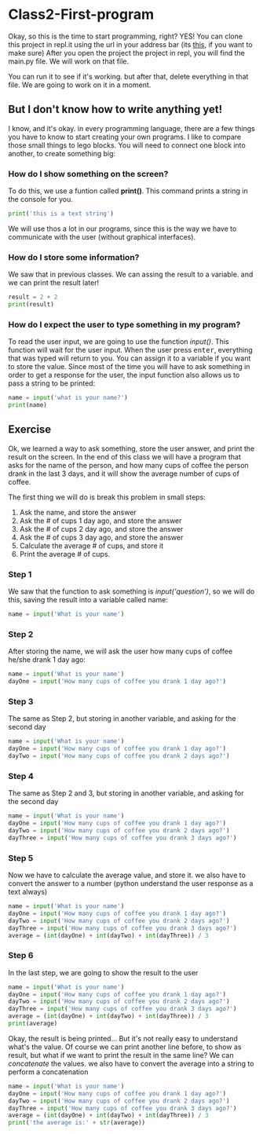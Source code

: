 # Class2-First-program

Okay, so this is the time to start programming, right? YES! You can clone this project in repl.it using the url in your address bar (its [this](https://github.com/cz-python-course/Class2-First-program), if you want to make sure)
After you open the project the project in repl, you will find the main.py file. We will work on that file.

You can run it to see if it's working. but after that, delete everything in that file. We are going to work on it in a moment.

## But I don't know how to write anything yet!

I know, and it's okay. in every programming language, there are a few things you have to know to start creating your own programs. I like to compare those small things to lego blocks. You will need to connect one block into another, to create something big:

### How do I show something on the screen?

To do this, we use a funtion called **print()**. This command prints a string in the console for you.
```python
print('this is a text string')
```
We will use thos a lot in our programs, since this is the way we have to communicate with the user (without graphical interfaces).

### How do I store some information?
We saw that in previous classes. We can assing the result to a variable. and we can print the result later!
```python
result = 2 + 2
print(result)
```

### How do I expect the user to type something in my program?

To read the user input, we are going to use the function *input()*. This function will wait for the user input. When the user press <kbd>enter</kbd>, everything that was typed will return to you. You can assign it to a variable if you want to store the value. Since most of the time you will have to ask something in order to get a response for the user, the input function also allows us to pass a string to be printed:
```python
name = input('what is your name?')
print(name)
```

## Exercise

Ok, we learned a way to ask something, store the user answer, and print the result on the screen. In the end of this class we will have a program that asks for the name of the person, and how many cups of coffee the person drank in the last 3 days, and it will show the average number of cups of coffee.

The first thing we will do is break this problem in small steps:

1. Ask the name, and store the answer
2. Ask the # of cups 1 day ago, and store the answer
3. Ask the # of cups 2 day ago, and store the answer
4. Ask the # of cups 3 day ago, and store the answer
5. Calculate the average # of cups, and store it
6. Print the average # of cups.

### Step 1

We saw that the function to ask something is *input('question')*, so we will do this, saving the result into a variable called name:
```python
name = input('What is your name')
```

### Step 2

After storing the name, we will ask the user how many cups of coffee he/she drank 1 day ago:

```python
name = input('What is your name')
dayOne = input('How many cups of coffee you drank 1 day ago?')
```

### Step 3

The same as Step 2, but storing in another variable, and asking for the second day

```python
name = input('What is your name')
dayOne = input('How many cups of coffee you drank 1 day ago?')
dayTwo = input('How many cups of coffee you drank 2 days ago?')
```

### Step 4

The same as Step 2 and 3, but storing in another variable, and asking for the second day

```python
name = input('What is your name')
dayOne = input('How many cups of coffee you drank 1 day ago?')
dayTwo = input('How many cups of coffee you drank 2 days ago?')
dayThree = input('How many cups of coffee you drank 3 days ago?')
```

### Step 5

Now we have to calculate the average value, and store it. we also have to convert the answer to a number (python understand the user response as a text always)


```python
name = input('What is your name')
dayOne = input('How many cups of coffee you drank 1 day ago?')
dayTwo = input('How many cups of coffee you drank 2 days ago?')
dayThree = input('How many cups of coffee you drank 3 days ago?')
average = (int(dayOne) + int(dayTwo) + int(dayThree)) / 3
```

### Step 6

In the last step, we are going to show the result to the user

```python
name = input('What is your name')
dayOne = input('How many cups of coffee you drank 1 day ago?')
dayTwo = input('How many cups of coffee you drank 2 days ago?')
dayThree = input('How many cups of coffee you drank 3 days ago?')
average = (int(dayOne) + int(dayTwo) + int(dayThree)) / 3
print(average)
```

Okay, the result is being printed... But it's not really easy to understand what's the value. Of course we can print another line before, to show as result, but what if we want to print the result in the same line? We can *concatenate* the values. we also have to convert the average into a string to perform a concatenation

```python
name = input('What is your name')
dayOne = input('How many cups of coffee you drank 1 day ago?')
dayTwo = input('How many cups of coffee you drank 2 days ago?')
dayThree = input('How many cups of coffee you drank 3 days ago?')
average = (int(dayOne) + int(dayTwo) + int(dayThree)) / 3
print('the average is:' + str(average))
```
